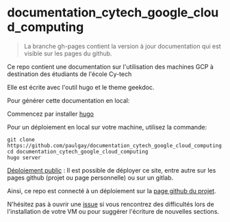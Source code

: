 # documentation_cytech_google_cloud_computing

> La branche gh-pages contient la version à jour documentation qui est visible sur les pages du github.


Ce repo contient une documentation sur l'utilisation des machines GCP à destination des étudiants de l'école Cy-tech

Elle est écrite avec l'outil hugo et le theme geekdoc. 

Pour générer cette documentation en local: 

Commencez par installer [hugo](https://gohugo.io/)

Pour un déploiement en local sur votre machine, utilisez la commande:
```
git clone https://github.com/paulgay/documentation_cytech_google_cloud_computing.git
cd documentation_cytech_google_cloud_computing
hugo server
```
[Déploiement public](https://gohugo.io/hosting-and-deployment/) : Il est possible de déployer ce site, entre autre sur les pages github (projet ou page personnelle) ou sur un gitlab. 

Ainsi, ce repo est connecté à un déploiement sur la [page github du projet](https://paulgay.github.io/documentation_cytech_google_cloud_computing/).

N'hésitez pas à ouvrir une [issue](https://github.com/paulgay/documentation_cytech_google_cloud_computing/issues) si vous rencontrez des difficultés lors de l'installation de votre VM ou pour suggérer l'écriture de nouvelles sections.

